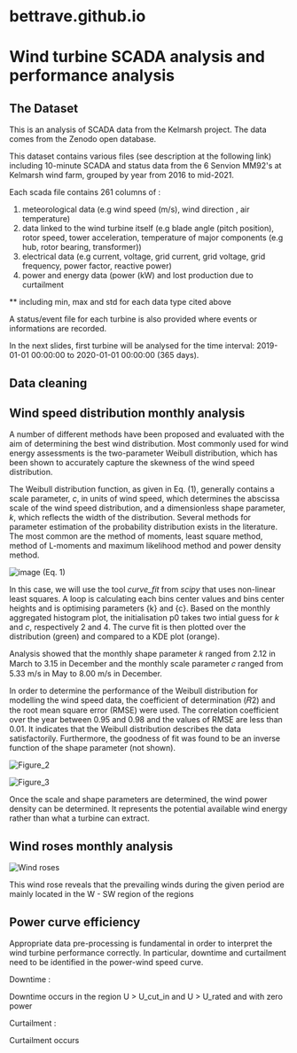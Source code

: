 # bettrave.github.io
# Wind turbine SCADA analysis and performance analysis

## The Dataset

This is an analysis of SCADA data from the Kelmarsh project. The data comes from the Zenodo open database.

This dataset contains various files (see description at the following link) including 10-minute SCADA and status data from the 6 Senvion MM92's at Kelmarsh wind farm, grouped by year from 2016 to mid-2021. 

Each scada file contains 261 columns of :

1. meteorological data (e.g wind speed (m/s), wind direction , air temperature)
2. data linked to the wind turbine itself (e.g blade angle (pitch position), rotor speed, tower acceleration, temperature of major components (e.g hub, rotor bearing, transformer))
3. electrical data (e.g current, voltage, grid current, grid voltage, grid frequency, power factor, reactive power)
4. power and energy data (power (kW) and lost production due to curtailment

** including min, max and std for each data type cited above

A status/event file for each turbine is also provided where events or informations are recorded. 

In the next slides, first turbine will be analysed for the time interval: 2019-01-01 00:00:00 to 2020-01-01 00:00:00 (365 days).

## Data cleaning

## Wind speed distribution monthly analysis

A number of different methods have been proposed and evaluated with the aim of determining the best wind distribution. Most commonly used for wind energy assessments is the two-parameter Weibull distribution, which has been shown to accurately capture the skewness of the wind speed distribution. 

The Weibull distribution function, as given in Eq. (1), generally contains a scale parameter, _c_, in units of wind speed, which determines the abscissa scale of the wind speed distribution, and a dimensionless shape parameter, _k_, which reflects the width of the distribution. Several methods for parameter estimation of the probability distribution exists in the literature. The most common are the method of moments, least square method, method of L-moments and maximum likelihood method and power density method.

  ![image](https://github.com/user-attachments/assets/748253fd-fc21-44a2-b2c1-e277968d3ccb) (Eq. 1)

In this case, we will use the tool _curve_fit_ from _scipy_ that uses non-linear least squares. A loop is calculating each bins center values and bins center heights and is optimising parameters {k} and {c}. Based on the monthly aggregated histogram plot, the initialisation p0 takes two intial guess for _k_ and _c_, respectively 2 and 4. The curve fit is then plotted over the distribution (green) and compared to a KDE plot (orange).

Analysis showed that the monthly shape parameter 𝑘 ranged from 2.12 in March to 3.15 in December and the monthly scale parameter 𝑐 ranged from 5.33 m/s in May to 8.00 m/s in December.

In order to determine the performance of the Weibull distribution for modelling the wind speed data, the coefficient of determination (𝑅2) and the root mean square error (RMSE) were used. The correlation coefficient over the year between 0.95 and 0.98 and the values of RMSE are less than 0.01. It indicates that the Weibull distribution describes the data satisfactorily. Furthermore, the goodness of fit was found to be an inverse function of the shape parameter (not shown).

![Figure_2](https://github.com/user-attachments/assets/7bcbd733-9ce6-47e2-8369-6a0273f5e5a5)

![Figure_3](https://github.com/user-attachments/assets/92cbf7cd-9d10-49c6-b169-23f5ce842778)

Once the scale and shape parameters are determined, the wind power density can be determined. It represents the potential available wind energy rather than what a turbine can extract. 


## Wind roses monthly analysis

![Wind roses](https://github.com/user-attachments/assets/b67727dd-1962-4a44-a5b5-2d4f5f8d0937)

This wind rose reveals that the prevailing winds during the given period are mainly located in the W - SW region of the regions 

## Power curve efficiency

Appropriate data pre-processing is fundamental in order to interpret the wind turbine performance correctly. In particular, downtime and curtailment need to be identified in the power-wind speed curve. 

Downtime : 

Downtime occurs in the region U ­> U_cut_in and U > U_rated and with zero power

Curtailment :

Curtailment occurs 





